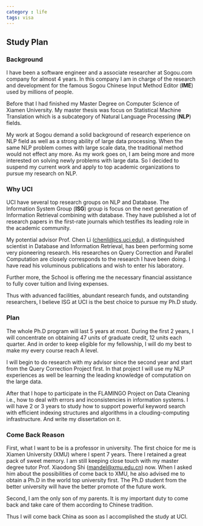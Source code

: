 ```yaml
---
category : life 
tags: visa
---
```

## Study Plan
### Background
I have been a software engineer and a associate researcher at Sogou.com company for almost 4 years.
In this company I am in charge of the research and development for the famous Sogou Chinese Input Method Editor (**IME**) used by millions of people. 

Before that I had finished my Master Degree on Computer Science of Xiamen University. 
My master thesis was focus on Statistical Machine Translation which is a subcategory of Natural Language Processing (**NLP**) fields.

My work at Sogou demand a solid background of research experience on NLP field as well as a strong ability of large data processing. 
When the same NLP problem comes with large scale data, the traditional method would not effect any more.
As my work goes on, I am being more and more interested on solving newly problems with large data. 
So I decided to suspend my current work and apply to top academic organizations to pursue my research on NLP.

### Why UCI
UCI have several top research groups on NLP and Database. 
The Information System Group (**ISG**) group is focus on the next generation of Information Retrieval combining with database. 
They have published a lot of research papers in the first-rate journals which testifies its leading role in the academic community.

My potential advisor Prof. Chen Li (chenli@ics.uci.edu), a distinguished scientist in Database and Information Retrieval, has been performing some very pioneering research. 
His researches on Query Correction and Parallel Computation are closely corresponds to the research I have been doing. 
I have read his voluminous publications and wish to enter his laboratory. 

Further more, the School is offering me the necessary financial assistance to fully cover tuition and living expenses.

Thus with advanced facilities, abundant research funds, and outstanding researchers, I believe ISG at UCI is the best choice to pursue my Ph.D study.

### Plan
The whole Ph.D program will last 5 years at most. During the first 2 years, I will concentrate on obtaining 47 units of graduate credit, 12 units each quarter.
And in order to keep eligible for my fellowship, I will do my best to make my every course reach A level.

I will begin to do research with my advisor since the second year and start from the Query Correction Project first.
In that project I will use my NLP experiences as well be learning the leading knowledge of computation on the large data.

After that I hope to participate in the FLAMINGO Project on Data Cleaning i.e., how to deal with errors and inconsistencies in information systems.
I will have 2 or 3 years to study how to support powerful keyword search with efficient indexing structures and algorithms in a clouding-computing infrastructure.
And write my dissertation on it.

### Come Back Reason
First, what I want to be is a professor in university. 
The first choice for me is Xiamen University (XMU) where I spent 7 years. There I retained a great pack of sweet memory. 
I am still keeping close touch with my master degree tutor Prof. Xiaodong Shi (mandel@xmu.edu.cn) now. 
When I asked him about the possibilities of come back to XMU, he also advised me to obtain a Ph.D in the world top university first.
The Ph.D student from the better university will have the better promote of the future work. 

Second, I am the only son of my parents. It is my important duty to come back and take care of them according to Chinese tradition.

Thus I will come back China as soon as I accomplished the study at UCI. 
